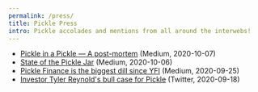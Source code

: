 ```yaml
---
permalink: /press/
title: Pickle Press
intro: Pickle accolades and mentions from all around the interwebs!
---
```


- [Pickle in a Pickle — A post-mortem](https://medium.com/@picklefinance/pickle-in-a-pickle-a-post-mortem-741a3d516c89) (Medium, 2020-10-07)
- [State of the Pickle Jar](https://medium.com/the-pickle-press/state-of-the-pickle-jar-e50ea9dbc02f) (Medium, 2020-10-06)
- [Pickle Finance is the biggest dill since YFI](https://medium.com/@coinsweetmike/pickle-finance-is-the-biggest-dill-since-yfi-learn-why-8a76c828c1a4) (Medium, 2020-09-25)
- [Investor Tyler Reynold's bull case for Pickle](https://twitter.com/tbr90/status/1306763067523506176?s=21) (Twitter, 2020-09-18)

